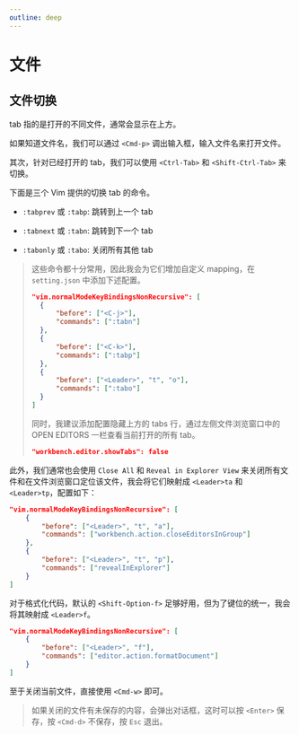 ```yaml
---
outline: deep
---
```


# 文件

## 文件切换

tab 指的是打开的不同文件，通常会显示在上方。

如果知道文件名，我们可以通过 `<Cmd-p>` 调出输入框，输入文件名来打开文件。

其次，针对已经打开的 tab，我们可以使用 `<Ctrl-Tab>` 和 `<Shift-Ctrl-Tab>` 来切换。

下面是三个 Vim 提供的切换 tab 的命令。

- `:tabprev` 或 `:tabp`: 跳转到上一个 tab

- `:tabnext` 或 `:tabn`: 跳转到下一个 tab

- `:tabonly` 或 `:tabo`: 关闭所有其他 tab

> 这些命令都十分常用，因此我会为它们增加自定义 mapping，在 `setting.json` 中添加下述配置。
>
> ```json
> "vim.normalModeKeyBindingsNonRecursive": [
> 	{
> 		"before": ["<C-j>"],
> 		"commands": [":tabn"]
> 	},
> 	{
> 		"before": ["<C-k>"],
> 		"commands": [":tabp"]
> 	},
> 	{
> 		"before": ["<Leader>", "t", "o"],
> 		"commands": [":tabo"]
> 	}
> ]
> ```
>
> 同时，我建议添加配置隐藏上方的 tabs 行，通过左侧文件浏览窗口中的 OPEN EDITORS 一栏查看当前打开的所有 tab。
>
> ```json
> "workbench.editor.showTabs": false
> ```

此外，我们通常也会使用 `Close All` 和 `Reveal in Explorer View` 来关闭所有文件和在文件浏览窗口定位该文件，我会将它们映射成 `<Leader>ta` 和 `<Leader>tp`，配置如下：

```json
"vim.normalModeKeyBindingsNonRecursive": [
	{
		"before": ["<Leader>", "t", "a"],
		"commands": ["workbench.action.closeEditorsInGroup"]
	},
	{
		"before": ["<Leader>", "t", "p"],
		"commands": ["revealInExplorer"]
	}
]
```

对于格式化代码，默认的 `<Shift-Option-f>` 足够好用，但为了键位的统一，我会将其映射成 `<Leader>f`。

```json
"vim.normalModeKeyBindingsNonRecursive": [
	{
		"before": ["<Leader>", "f"],
		"commands": ["editor.action.formatDocument"]
	}
]
```

至于关闭当前文件，直接使用 `<Cmd-w>` 即可。

> 如果关闭的文件有未保存的内容，会弹出对话框，这时可以按 `<Enter>` 保存，按 `<Cmd-d>` 不保存，按 `Esc` 退出。
